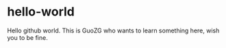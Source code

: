 # hello-world
Hello github world.
This is GuoZG who wants to learn something here, wish you to be fine.

